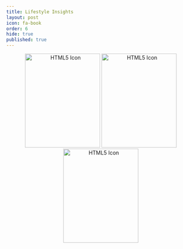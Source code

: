 ```yaml
---
title: Lifestyle Insights
layout: post
icon: fa-book
order: 6
hide: true
published: true
---
```

<html>
<head>
<style>
img {
  width: 100%;
  height: auto;
}
</style>
</head>
<body>

<center>
<img src="https://ami-az.github.io/assets/images/buriedalive.jpg" alt="HTML5 Icon" style="width:200px;height:250px;">

<img src="https://ami-az.github.io/assets/images/greatminds.jpg" alt="HTML5 Icon" style="width:200px;height:250px;">  

<img src="https://ami-az.github.io/assets/images/grow.jpg" alt="HTML5 Icon" style="width:200px;height:250px;">
    
  </center>
  
  
</body>
</html>
